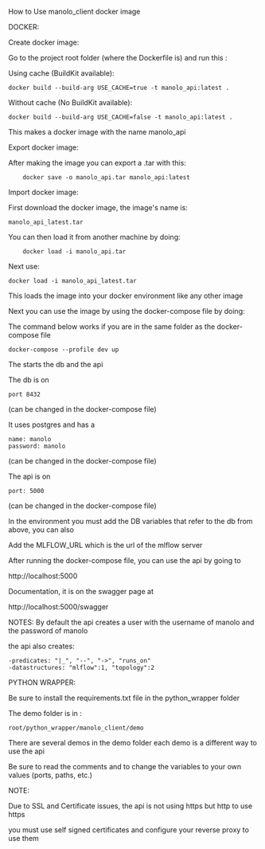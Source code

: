 How to Use manolo_client docker image

DOCKER:

Create docker image:

Go to the project root folder (where the Dockerfile is) and run this :

Using cache (BuildKit available):

    docker build --build-arg USE_CACHE=true -t manolo_api:latest .

Without cache (No BuildKit available):

    docker build --build-arg USE_CACHE=false -t manolo_api:latest .

This makes a docker image with the name manolo_api

Export docker image:

After making the image you can export a .tar with this:

        docker save -o manolo_api.tar manolo_api:latest

Import docker image:

First download the docker image, the image's name is:

    manolo_api_latest.tar

You can then load it from another machine by doing:

        docker load -i manolo_api.tar

Next use:

    docker load -i manolo_api_latest.tar

This loads the image into your docker environment like any other image

Next you can use the image by using the docker-compose file by doing:

The command below works if you are in the same folder as the docker-compose file

    docker-compose --profile dev up

The starts the db and the api

The db is on

    port 8432 

(can be changed in the docker-compose file)

It uses postgres and has a

    name: manolo
    password: manolo

(can be changed in the docker-compose file)

The api is on

    port: 5000 

(can be changed in the docker-compose file)

In the environment you must add the DB variables that refer to the db from
above, you can also

Add the MLFLOW_URL which is the url of the mlflow server

After running the docker-compose file, you can use the api by going to

http://localhost:5000

Documentation, it is on the swagger page at

http://localhost:5000/swagger

NOTES:
By default the api creates a user with the username of manolo and the password of manolo

the api also creates:

    -predicates: "|_", "--", "->", "runs_on"
    -datastructures: "mlflow":1, "topology":2

PYTHON WRAPPER:

Be sure to install the requirements.txt file in the python_wrapper folder

The demo folder is in :

    root/python_wrapper/manolo_client/demo

There are several demos in the demo folder
each demo is a different way to use the api

Be sure to read the comments and to change the variables to your own values (ports, paths, etc.)

NOTE:
    
Due to SSL and Certificate issues, the api is not using https but http to use https 

you must use self signed certificates and configure your reverse proxy to use them